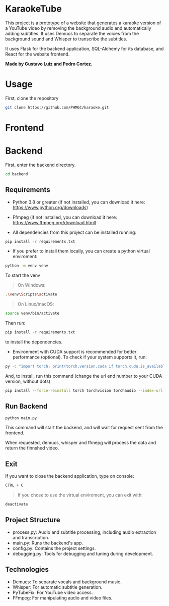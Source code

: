# KaraokeTube
This project is a prototype of a website that generates a karaoke version of a YouTube video by removing the background audio and automatically adding subtitles. It uses Demucs to separate the voices from the background sound and Whisper to transcribe the subtitles.

It uses Flask for the backend application, SQL-Alchemy for its database, and React for the website frontend.

**Made by Gustavo Luiz and Pedro Cortez.**

# Usage
First, clone the repository
```bash
git clone https://github.com/PHMGC/karaoke.git
```
# Frontend

# Backend

First, enter the backend directory.
```bash
cd backend
```

## Requirements

* Python 3.8 or greater (if not installed, you can download it here: https://www.python.org/downloads)

* Ffmpeg (if not installed, you can download it here: https://www.ffmpeg.org/download.html)


* All dependencies from this project can be installed running:
```bash
pip install -r requirements.txt
```
* If you prefer to install them locally, you can create a python virtual enviroment:
```bash
python -m venv venv
```
To start the venv

> On Windows:
```bash
.\venv\Scripts\activate
```
> On Linux/macOS:
```bash
source venv/bin/activate
```

Then run:
```bash
pip install -r requirements.txt
```
to install the dependencies.

* Environment with CUDA support is recommended for better performance (optional).
To check if your system supports it, run:
```bash
py -c "import torch; print(torch.version.cuda if torch.cuda.is_available() else "CUDA not available")"
```
And, to install, run this command (change the url end number to your CUDA version, without dots)
```bash
pip install --force-reinstall torch torchvision torchaudio --index-url https://download.pytorch.org/whl/{your_CUDA_version}
```

## Run Backend
```bash
python main.py
```
This command will start the backend, and will wait for request sent from the frontend.

When requested, demucs, whisper and ffmepg will process the data and return the finnshed video.

## Exit
If you want to close the backend application, type on console:
```bash
CTRL + C
```
>If you chose to use the virtual enviroment, you can exit with:
```bash
deactivate
```

## Project Structure
* process.py: Audio and subtitle processing, including audio extraction and transcription.
* main.py: Runs the backend's app.
* config.py: Contains the project settings.
* debugging.py: Tools for debugging and tuning during development.
## Technologies
* Demucs: To separate vocals and background music.
* Whisper: For automatic subtitle generation.
* PyTubeFix: For YouTube video access.
* FFmpeg: For manipulating audio and video files.
